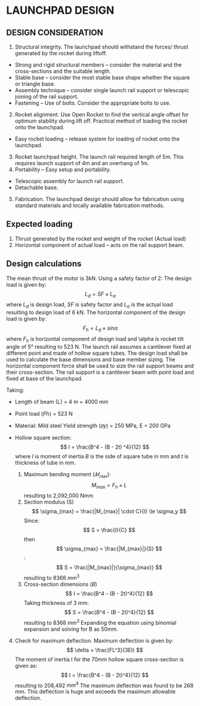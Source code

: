 # LAUNCHPAD DESIGN
## DESIGN CONSIDERATION
1. Structural integrity.
The launchpad should withstand the forces/ thrust generated by the rocket during liftoff.
- Strong and rigid structural members – consider the material and the cross-sections and the suitable length.
- Stable base – consider the most stable base shape whether the square or triangle base.
- Assembly technique – consider single launch rail support or telescopic joining of the rail support.
- Fastening – Use of bolts. Consider the appropriate bolts to use.
2. Rocket alignment.
Use Open Rocket to find the vertical angle offset for optimum stability during lift off. Practical method of loading the rocket onto the launchpad.
- Easy rocket loading – release system for loading of rocket onto the launchpad.
3. Rocket launchpad height.
The launch rail required length of 5m. This requires launch support of 4m and an overhang of 1m.
4. Portability – Easy setup and portability.
- Telescopic assembly for launch rail support.
- Detachable base.
5. Fabrication.
The launchpad design should allow for fabrication using standard materials and locally available fabrication methods.
## Expected loading
1. Thrust generated by the rocket and weight of the rocket (Actual load)
2. Horizontal component of actual load – acts on the rail support beam.
## Design calculations
The mean thrust of the motor is 3kN. Using a safety factor of 2:
The design load is given by:
$$ L_d = SF \times L_a $$
where $L_d$ is design load, $SF$ is safety factor and $L_a$ is the actual load resulting to design load of 6 kN.
The horizontal component of the design load is given by:
$$ F_h = L_d \times sin \alpha $$
where $F_h$ is horizontal component of design load and \alpha is rocket tilt angle of 5° resulting to 523 N. The launch rail assumes a cantilever fixed at different point and made of hollow square tubes. The design load shall be used to calculate the base dimensions and base member sizing. The horizontal component force shall be used to size the rail support beams and their cross-section. The rail support is a cantilever beam with point load and fixed at base of the launchpad.

Taking:
- Length of beam (L) = 4 m = 4000 mm
- Point load (𝐹ℎ) = 523 N
- Material: Mild steel Yield strength (𝜎𝑦) = 250 MPa, E = 200 GPa
- Hollow square section:
$$ I = \frac{B^4 - (B - 2t) ^4}{12} $$
where $I$ is moment of inertia $B$ is the side of square tube in mm and $t$ is thickness of tube in mm.

    1. Maximum bending moment ($𝑀_{𝑚𝑎𝑥}$):
    $$ M_{max} = F_h \times L$$
    resulting to 2,092,000 Nmm
  2. Section modulus (S)
    $$ \sigma_{max} = \frac{|M_{max}| \cdot C}{I} \le \sigma_y $$
    Since:
       $$ S = \frac{I}{C} $$
           then
        $$ \sigma_{max} = \frac{|M_{max}|}{S} $$:
        $$ S = \frac{|M_{max}|}{\sigma_{max}} $$
  resulting to 8368 $mm^3$
  3. Cross-section dimensions $(B)$
  $$ I = \frac{B^4 - (B - 2t)^4}{12} $$
  Taking thickness of 3 mm:
  $$ S = \frac{B^4 - (B - 2t)^4}{12} $$
  resulting to 8368 $mm^3$
Expanding the equation using binomial expansion and solving for B as 50mm.
4. Check for maximum deflection.
Maximum deflection is given by:
$$ \delta = \frac{FL^3}{3EI} $$
The  moment of inertia I for the 70mm hollow square cross-section is given as:
$$ I = \frac{B^4 - (B - 2t)^4}{12} $$ resulting to 208,492 $mm^4$
The maximum deflection was found to be 268 mm. This deflection is huge and exceeds the maximum allowable deflection.
